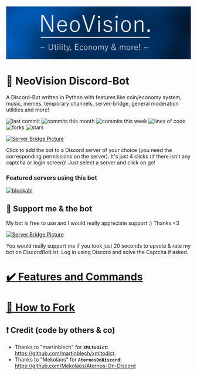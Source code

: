 ![cover](nv-cover-crop.jpg)

# 🤖 NeoVision Discord-Bot
A Discord-Bot written in Python with features like coin/economy system, music, memes, temporary channels, server-bridge, general moderation utilities and more!

![last commit](https://img.shields.io/github/last-commit/nsde/neovision?style=flat-square)
![commits this month](https://shields.io/github/commit-activity/m/nsde/neovision?label=commits+this+month&style=flat-square)
![commits this week](https://shields.io/github/commit-activity/w/nsde/neovision?label=commits+this+week&style=flat-square)
![lines of code](https://img.shields.io/tokei/lines/github/nsde/neovision?label=total%20lines&style=flat-square)
![forks](https://img.shields.io/github/forks/nsde/neovision?style=flat-square)
![stars](https://img.shields.io/github/stars/nsde/neovision?style=flat-square)

 <a href="https://discord.com/oauth2/authorize?client_id=795743605221621782&scope=bot">
    <img src="https://github.com/nsde/neovision/blob/main/add-to-dc.png" alt="Server Bridge Picture" width="300">
 </a>

Click to add the bot to a Discord server of your choice (you need the corresponding permissions on the server). It's just 4 clicks (if there isn't any captcha or login screen)! Just select a server and click on go!

### Featured servers using this bot
[![blockabl](https://img.shields.io/discord/682575075832234017?label=blockabl&style=flat-square)](https://dsc.gg/blck)

## 💙 Support me & the bot
My bot is free to use and I would really appreciate support :) Thanks <3

 <a href="https://discord.com/oauth2/authorize?client_id=795743605221621782&scope=bot">
   <img src="https://github.com/nsde/neovision/blob/main/vote-bot.png" alt="Server Bridge Picture" width="300">
 </a>

You would really support me if you took just 20 seconds to upvote & rate my bot on *DiscordBotList*. Log in using Discord and solve the Captcha if asked.

# [✔️ Features and Commands](https://github.com/nsde/neovision/wiki/Features)
# [🔧 How to Fork](https://github.com/nsde/neovision/wiki/How-To-Fork)


## ❗ Credit (code by others & co)
- Thanks to "martinblech" for **`XMLtoDict`**: https://github.com/martinblech/xmltodict.
- Thanks to "Mekolaos" for **`AternosOnDiscord`**: https://github.com/Mekolaos/Aternos-On-Discord

